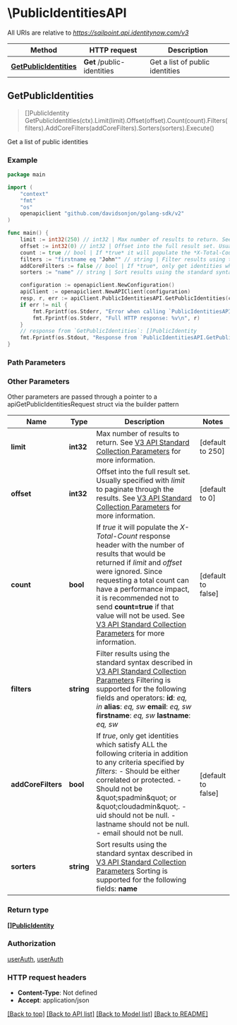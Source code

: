 # \PublicIdentitiesAPI

All URIs are relative to *https://sailpoint.api.identitynow.com/v3*

Method | HTTP request | Description
------------- | ------------- | -------------
[**GetPublicIdentities**](PublicIdentitiesAPI.md#GetPublicIdentities) | **Get** /public-identities | Get a list of public identities



## GetPublicIdentities

> []PublicIdentity GetPublicIdentities(ctx).Limit(limit).Offset(offset).Count(count).Filters(filters).AddCoreFilters(addCoreFilters).Sorters(sorters).Execute()

Get a list of public identities

### Example

```go
package main

import (
	"context"
	"fmt"
	"os"
	openapiclient "github.com/davidsonjon/golang-sdk/v2"
)

func main() {
	limit := int32(250) // int32 | Max number of results to return. See [V3 API Standard Collection Parameters](https://developer.sailpoint.com/idn/api/standard-collection-parameters) for more information. (optional) (default to 250)
	offset := int32(0) // int32 | Offset into the full result set. Usually specified with *limit* to paginate through the results. See [V3 API Standard Collection Parameters](https://developer.sailpoint.com/idn/api/standard-collection-parameters) for more information. (optional) (default to 0)
	count := true // bool | If *true* it will populate the *X-Total-Count* response header with the number of results that would be returned if *limit* and *offset* were ignored.  Since requesting a total count can have a performance impact, it is recommended not to send **count=true** if that value will not be used.  See [V3 API Standard Collection Parameters](https://developer.sailpoint.com/idn/api/standard-collection-parameters) for more information. (optional) (default to false)
	filters := "firstname eq "John"" // string | Filter results using the standard syntax described in [V3 API Standard Collection Parameters](https://developer.sailpoint.com/idn/api/standard-collection-parameters#filtering-results)  Filtering is supported for the following fields and operators:  **id**: *eq, in*  **alias**: *eq, sw*  **email**: *eq, sw*  **firstname**: *eq, sw*  **lastname**: *eq, sw* (optional)
	addCoreFilters := false // bool | If *true*, only get identities which satisfy ALL the following criteria in addition to any criteria specified by *filters*:   - Should be either correlated or protected.   - Should not be \"spadmin\" or \"cloudadmin\".   - uid should not be null.   - lastname should not be null.   - email should not be null. (optional) (default to false)
	sorters := "name" // string | Sort results using the standard syntax described in [V3 API Standard Collection Parameters](https://developer.sailpoint.com/idn/api/standard-collection-parameters#sorting-results)  Sorting is supported for the following fields: **name** (optional)

	configuration := openapiclient.NewConfiguration()
	apiClient := openapiclient.NewAPIClient(configuration)
	resp, r, err := apiClient.PublicIdentitiesAPI.GetPublicIdentities(context.Background()).Limit(limit).Offset(offset).Count(count).Filters(filters).AddCoreFilters(addCoreFilters).Sorters(sorters).Execute()
	if err != nil {
		fmt.Fprintf(os.Stderr, "Error when calling `PublicIdentitiesAPI.GetPublicIdentities``: %v\n", err)
		fmt.Fprintf(os.Stderr, "Full HTTP response: %v\n", r)
	}
	// response from `GetPublicIdentities`: []PublicIdentity
	fmt.Fprintf(os.Stdout, "Response from `PublicIdentitiesAPI.GetPublicIdentities`: %v\n", resp)
}
```

### Path Parameters



### Other Parameters

Other parameters are passed through a pointer to a apiGetPublicIdentitiesRequest struct via the builder pattern


Name | Type | Description  | Notes
------------- | ------------- | ------------- | -------------
 **limit** | **int32** | Max number of results to return. See [V3 API Standard Collection Parameters](https://developer.sailpoint.com/idn/api/standard-collection-parameters) for more information. | [default to 250]
 **offset** | **int32** | Offset into the full result set. Usually specified with *limit* to paginate through the results. See [V3 API Standard Collection Parameters](https://developer.sailpoint.com/idn/api/standard-collection-parameters) for more information. | [default to 0]
 **count** | **bool** | If *true* it will populate the *X-Total-Count* response header with the number of results that would be returned if *limit* and *offset* were ignored.  Since requesting a total count can have a performance impact, it is recommended not to send **count&#x3D;true** if that value will not be used.  See [V3 API Standard Collection Parameters](https://developer.sailpoint.com/idn/api/standard-collection-parameters) for more information. | [default to false]
 **filters** | **string** | Filter results using the standard syntax described in [V3 API Standard Collection Parameters](https://developer.sailpoint.com/idn/api/standard-collection-parameters#filtering-results)  Filtering is supported for the following fields and operators:  **id**: *eq, in*  **alias**: *eq, sw*  **email**: *eq, sw*  **firstname**: *eq, sw*  **lastname**: *eq, sw* | 
 **addCoreFilters** | **bool** | If *true*, only get identities which satisfy ALL the following criteria in addition to any criteria specified by *filters*:   - Should be either correlated or protected.   - Should not be \&quot;spadmin\&quot; or \&quot;cloudadmin\&quot;.   - uid should not be null.   - lastname should not be null.   - email should not be null. | [default to false]
 **sorters** | **string** | Sort results using the standard syntax described in [V3 API Standard Collection Parameters](https://developer.sailpoint.com/idn/api/standard-collection-parameters#sorting-results)  Sorting is supported for the following fields: **name** | 

### Return type

[**[]PublicIdentity**](PublicIdentity.md)

### Authorization

[userAuth](../README.md#userAuth), [userAuth](../README.md#userAuth)

### HTTP request headers

- **Content-Type**: Not defined
- **Accept**: application/json

[[Back to top]](#) [[Back to API list]](../README.md#documentation-for-api-endpoints)
[[Back to Model list]](../README.md#documentation-for-models)
[[Back to README]](../README.md)
